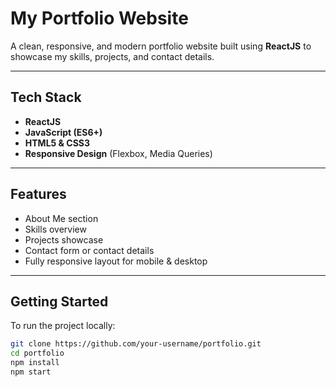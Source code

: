 #  My Portfolio Website

A clean, responsive, and modern portfolio website built using **ReactJS** to showcase my skills, projects, and contact details.

---

##  Tech Stack

- **ReactJS**
- **JavaScript (ES6+)**
- **HTML5 & CSS3**
- **Responsive Design** (Flexbox, Media Queries)

---

##  Features

-  About Me section
-  Skills overview
-  Projects showcase
-  Contact form or contact details
- Fully responsive layout for mobile & desktop

---

##  Getting Started

To run the project locally:

```bash
git clone https://github.com/your-username/portfolio.git
cd portfolio
npm install
npm start
